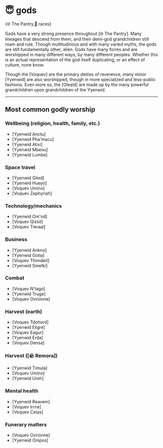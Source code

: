 # 😇 gods

{🌐 The Pantry,🧑 races}

Gods have a very strong presence throughout [🌐 The Pantry]. Many lineages that descend from them, and their demi-god grandchildren still roam and rule. Though multitudinous and with many varied myths, the gods are still fundamentally other, alien. Gods have many forms and are worshipped in many different ways, by many different peoples. Whether this is an actual representation of the god itself duplicating, or an effect of culture, none know.

Though the [Voquev] are the primary deities of reverence, many minor [Yyenwid] are also worshipped, though in more specialized and less-public fashions. Even more so, the [Oleald] are made up by the many powerful grandchildren upon grandchildren of the Yyenwid.

---

## **Most common godly worship**

### **Wellbeing (religion, health, family, etc.)**
- [Yyenwid Anctu]
- [Yyenwid Pha'macu]
- [Yyenwid Ativi]
- [Yyenwid Mbeou]
- [Yyenwid Lumbe]

### **Space travel**
- [Yyenwid Glied]
- [Yyenwid Hueyo]
- [Voquev Umino]
- [Voquev Zephyriah]

### **Technology/mechanics**
- [Yyenwid Om'nd]
- [Voquev Qizsit]
- [Voquev Tieraal]

### **Business**
- [Yyenwid Ankno]
- [Yyenwid Gotia]
- [Voquev Thimdeit]
- [Yyenwid Smetki]

### **Combat**
- [Voquev N'tago]
- [Yyenwid Truge]
- [Voquev Ovrionne]

### **Harvest (earth)**
- [Voquev Tdohord]
- [Yyenwid Eligré]
- [Voquev Eagur]
- [Yyenwid Erda]
- [Voquev Densa]

### **Harvest ([🪨 Remora])**
- [Yyenwid Timula]
- [Voquev Umino]
- [Yyenwid Ureh]

### **Mental health**
- [Yyenwid Reavem]
- [Voquev Irrne]
- [Voquev Cstas]

### **Funerary matters**
- [Voquev Ovrionne]
- [Yyenwid Ompos]
